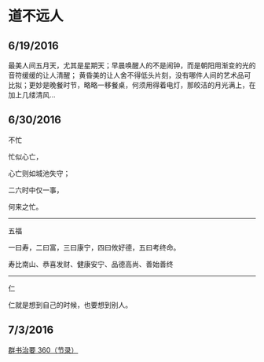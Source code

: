 # 道不远人
## 6/19/2016

最美人间五月天，尤其是星期天；早晨唤醒人的不是闹钟，而是朝阳用渐变的光的音符缓缓的让人清醒；
黄昏美的让人舍不得低头片刻，没有哪件人间的艺术品可比拟；更妙是晚餐时节，略略一移餐桌，何须用得着电灯，那皎洁的月光满上，在加上几缕清风...


## 6/30/2016

不忙

忙似心亡，

心亡则如城池失守；

二六时中仅一事，

何来之忙。

---

五福

一曰寿，二曰富，三曰康宁，四曰攸好德，五曰考终命。


寿比南山、恭喜发财、健康安宁、品德高尚、善始善终

---

仁

仁就是想到自己的时候，也要想到别人。


## 7/3/2016

[群书治要 360（节录）](important.md#nomenu)





















